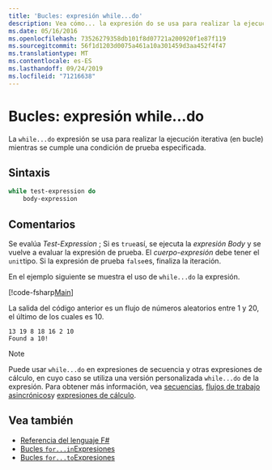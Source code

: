 ```yaml
---
title: 'Bucles: expresión while...do'
description: Vea cómo... la expresión do se usa para realizar la ejecución iterativa (bucle) mientras se cumple una condición de prueba especificada.
ms.date: 05/16/2016
ms.openlocfilehash: 73526279358db101f8d07721a200920f1e87f119
ms.sourcegitcommit: 56f1d1203d0075a461a10a301459d3aa452f4f47
ms.translationtype: MT
ms.contentlocale: es-ES
ms.lasthandoff: 09/24/2019
ms.locfileid: "71216638"
---
```

# <a name="loops-whiledo-expression"></a>Bucles: expresión while...do

La `while...do` expresión se usa para realizar la ejecución iterativa (en bucle) mientras se cumple una condición de prueba especificada.

## <a name="syntax"></a>Sintaxis

```fsharp
while test-expression do
    body-expression
```

## <a name="remarks"></a>Comentarios

Se evalúa *Test-Expression* ; Si es `true`así, se ejecuta la *expresión Body* y se vuelve a evaluar la expresión de prueba. El *cuerpo-expresión* debe tener el `unit`tipo. Si la expresión de prueba `false`es, finaliza la iteración.

En el ejemplo siguiente se muestra el uso de `while...do` la expresión.

[!code-fsharp[Main](~/samples/snippets/fsharp/lang-ref-2/snippet5301.fs)]

La salida del código anterior es un flujo de números aleatorios entre 1 y 20, el último de los cuales es 10.

```console
13 19 8 18 16 2 10
Found a 10!
```

> [!NOTE]
> Puede usar `while...do` en expresiones de secuencia y otras expresiones de cálculo, en cuyo caso se utiliza una versión personalizada `while...do` de la expresión. Para obtener más información, vea [secuencias](sequences.md), [flujos de trabajo asincrónicos](asynchronous-workflows.md)y [expresiones de cálculo](computation-expressions.md).

## <a name="see-also"></a>Vea también

- [Referencia del lenguaje F#](index.md)
- [Bucles `for...in`Expresiones](loops-for-in-expression.md)
- [Bucles `for...to`Expresiones](loops-for-to-expression.md)
